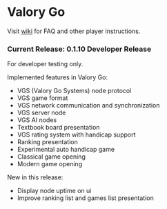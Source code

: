 # Valory Go

Visit [wiki](https://github.com/primecoin/valory/wiki) for FAQ and other player instructions.

### Current Release: 0.1.10 Developer Release

For developer testing only.

Implemented features in Valory Go:

* VGS (Valory Go Systems) node protocol
* VGS game format
* VGS network communication and synchronization
* VGS server node
* VGS AI nodes
* Textbook board presentation
* VGS rating system with handicap support
* Ranking presentation
* Experimental auto handicap game
* Classical game opening
* Modern game opening

New in this release:

* Display node uptime on ui
* Improve ranking list and games list presentation
